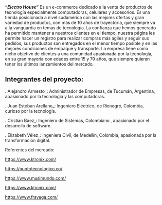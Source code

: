 **“_Electro House_”** Es un e-commerce dedicado a la venta de productos de tecnología especialmente computadoras, celulares y accesorios.
Es una tienda posicionada a nivel sudamérica con las mejores ofertas y gran variedad de productos, con más de 10 años de trayectoria, que siempre va a la vanguardia en temas de tecnología. La confianza que hemos generado ha permitido mantener a nuestros clientes en el tiempo, nuestra página les permite hacer un registro para realizar compras más ágiles y seguir sus pedidos, sus productos son entregados en el menor tiempo posible y en las mejores condiciones de empaque y transporte. La empresa tiene como nicho objetivo de clientes a una comunidad apasionada por la tecnología, en su gran mayoría con edades entre 15 y 70 años, que siempre quieren tener los últimos lanzamientos del mercado.
## Integrantes del proyecto:
. Alejandro Armesto_: Administrador de Empresas, de Tucumán, Argentina, apasionado por la tecnología y las computadoras.

. Juan Esteban Arellano_: Ingeniero Eléctrico, de Rionegro, Colombia, curioso por la tecnología.

. Cristian Baez_: Ingeniero de Sistemas, Colombiano , apasionado por el desarrollo de software.

. Elizabeth Vélez_: Ingeniera Civil, de Medellín, Colombia, apasionada por la transformación digital.

Referentes del mercado:

https://www.ktronix.com/

https://puntotecnologico.co/

https://www.musimundo.com/

https://www.ktronix.com/

https://www.fravega.com/